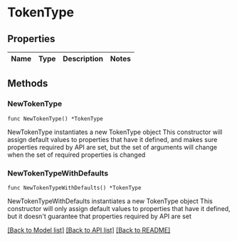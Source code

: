 # TokenType

## Properties

Name | Type | Description | Notes
------------ | ------------- | ------------- | -------------

## Methods

### NewTokenType

`func NewTokenType() *TokenType`

NewTokenType instantiates a new TokenType object
This constructor will assign default values to properties that have it defined,
and makes sure properties required by API are set, but the set of arguments
will change when the set of required properties is changed

### NewTokenTypeWithDefaults

`func NewTokenTypeWithDefaults() *TokenType`

NewTokenTypeWithDefaults instantiates a new TokenType object
This constructor will only assign default values to properties that have it defined,
but it doesn't guarantee that properties required by API are set


[[Back to Model list]](../README.md#documentation-for-models) [[Back to API list]](../README.md#documentation-for-api-endpoints) [[Back to README]](../README.md)



